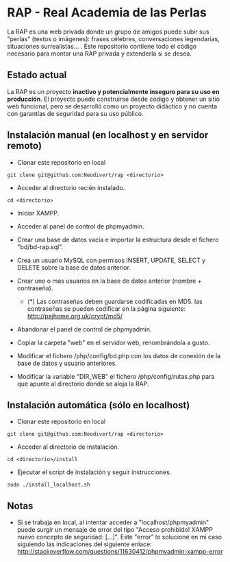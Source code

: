 # RAP - Real Academia de las Perlas

La RAP es una web privada donde un grupo de amigos puede subir sus "perlas" (textos o imágenes): frases célebres, conversaciones legendarias, situaciones surrealistas... .
Este repositorio contiene todo el código necesario para montar una RAP privada y extenderla si se desea.

## Estado actual

La RAP es un proyecto **inactivo y potencialmente inseguro para su uso en producción**. El proyecto puede construirse desde código y obtener un sitio web funcional, pero se desarrolló como un proyecto didáctico y no cuenta con garantías de seguridad para su uso público.

## Instalación manual (en localhost y en servidor remoto)

- Clonar este repositorio en local
```
git clone git@github.com:Neodivert/rap <directorio>
```

- Acceder al directorio recién instalado.
```
cd <directorio>
```

- Iniciar XAMPP.

- Acceder al panel de control de phpmyadmin.

- Crear una base de datos vacía e importar la estructura desde el fichero "bd/bd-rap.sql".

- Crea un usuario MySQL con permisos INSERT, UPDATE, SELECT y DELETE sobre la base de datos anterior.

- Crear uno o más usuarios en la base de datos anterior (nombre + contraseña).
	- (*) Las contraseñas deben guardarse codificadas en MD5. las contraseñas se pueden codificar en la página siguiente: http://pajhome.org.uk/crypt/md5/

- Abandonar el panel de control de phpmyadmin.
 
- Copiar la carpeta "web" en el servidor web, renombrándola a gusto.

- Modificar el fichero <web>/php/config/bd.php con los datos de conexión de la base de datos y usuario anteriores.

- Modificar la variable "DIR_WEB" el fichero <web>/php/config/rutas.php para que apunte al directorio donde se aloja la RAP.


## Instalación automática (sólo en localhost)

- Clonar este repositorio en local
```
git clone git@github.com:Neodivert/rap <directorio>
```

- Acceder al directorio de instalación.
```
cd <directorio>/install
```

- Ejecutar el script de instalación y seguir instrucciones.
```
sudo ./install_localhost.sh
```

## Notas

- Si se trabaja en local, al intentar acceder a "localhost/phpmyadmin" puede surgir un mensaje de error del tipo "Acceso prohibido! XAMPP nuevo concepto de seguridad: [...]". Este "error" lo solucioné en mi caso siguiendo las indicaciones del siguiente enlace: http://stackoverflow.com/questions/11630412/phpmyadmin-xampp-error
